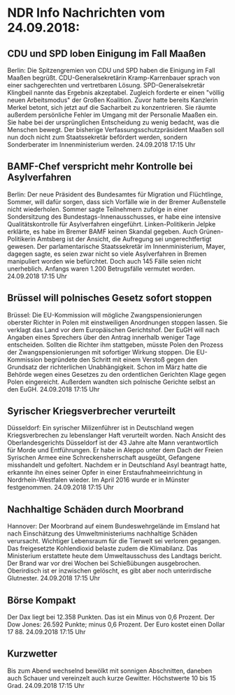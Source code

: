 # NDR Info Nachrichten vom 24.09.2018:


## CDU und SPD loben Einigung im Fall Maaßen
Berlin:	Die Spitzengremien von CDU und SPD haben die Einigung im Fall Maaßen begrüßt. CDU-Generalsekretärin Kramp-Karrenbauer sprach von einer sachgerechten und vertretbaren Lösung. SPD-Generalsekretär Klingbeil nannte das Ergebnis akzeptabel. Zugleich forderte er einen "völlig neuen Arbeitsmodus" der Großen Koalition. Zuvor hatte bereits Kanzlerin Merkel betont, sich jetzt auf die Sacharbeit zu konzentrieren. Sie räumte außerdem persönliche Fehler im Umgang mit der Personalie Maaßen ein. Sie habe bei der ursprünglichen Entscheidung zu wenig bedacht, was die Menschen bewegt. Der bisherige Verfassungsschutzpräsident Maaßen soll nun doch nicht zum Staatssekretär befördert werden, sondern Sonderberater im Innenministerium werden. 24.09.2018 17:15 Uhr 

## BAMF-Chef verspricht mehr Kontrolle bei Asylverfahren
Berlin: Der neue Präsident des Bundesamtes für Migration und Flüchtlinge, Sommer, will dafür sorgen, dass sich Vorfälle wie in der Bremer Außenstelle nicht wiederholen. Sommer sagte Teilnehmern zufolge in einer Sondersitzung des Bundestags-Innenausschusses, er habe eine intensive Qualitätskontrolle für Asylverfahren eingeführt. Linken-Politikerin Jelpke erklärte, es habe im Bremer BAMF keinen Skandal gegeben. Auch Grünen-Politikerin Amtsberg ist der Ansicht, die Aufregung sei ungerechtfertigt gewesen. Der parlamentarische Staatssekretär im Innenministerium, Mayer, dagegen sagte, es seien zwar nicht so viele Asylverfahren in Bremen manipuliert worden wie befürchtet. Doch auch 145 Fälle seien nicht unerheblich. Anfangs waren 1.200 Betrugsfälle vermutet worden. 24.09.2018 17:15 Uhr 

## Brüssel will polnisches Gesetz sofort stoppen
Brüssel: Die EU-Kommission will mögliche Zwangspensionierungen oberster Richter in Polen mit einstweiligen Anordnungen stoppen lassen. Sie verklagt das Land vor dem Europäischen Gerichtshof. Der EuGH will nach Angaben eines Sprechers über den Antrag innerhalb weniger Tage entscheiden. Sollten die Richter ihm stattgeben, müsste Polen den Prozess der Zwangspensionierungen mit sofortiger Wirkung stoppen. Die EU-Kommission begründete den Schritt mit einem Verstoß gegen den Grundsatz der richterlichen Unabhängigkeit. Schon im März hatte die Behörde wegen eines Gesetzes zu den ordentlichen Gerichten Klage gegen Polen eingereicht. Außerdem wandten sich polnische Gerichte selbst an den EuGH. 24.09.2018 17:15 Uhr 

## Syrischer Kriegsverbrecher verurteilt
Düsseldorf: Ein syrischer Milizenführer ist in Deutschland wegen Kriegsverbrechen zu lebenslanger Haft verurteilt worden. Nach Ansicht des Oberlandesgerichts Düsseldorf ist der 43 Jahre alte Mann verantwortlich für Morde und Entführungen. Er habe in Aleppo unter dem Dach der Freien Syrischen Armee eine Schreckensherrschaft ausgeübt, Gefangene misshandelt und gefoltert. Nachdem er in Deutschland Asyl beantragt hatte, erkannte ihn eines seiner Opfer in einer Erstaufnahmeeinrichtung in Nordrhein-Westfalen wieder. Im April 2016 wurde er in Münster festgenommen. 24.09.2018 17:15 Uhr 

## Nachhaltige Schäden durch Moorbrand
Hannover: Der Moorbrand auf einem Bundeswehrgelände im Emsland hat nach Einschätzung des Umweltministeriums nachhaltige Schäden verursacht. Wichtiger Lebensraum für die Tierwelt sei verloren gegangen. Das freigesetzte Kohlendioxid belaste zudem die Klimabilanz. Das Ministerium erstattete heute dem Umweltausschuss des Landtags bericht. Der Brand war vor drei Wochen bei Schießübungen ausgebrochen. Oberirdisch ist er inzwischen gelöscht, es gibt aber noch unterirdische Glutnester. 24.09.2018 17:15 Uhr 

## Börse Kompakt
Der Dax liegt bei 12.358 Punkten. Das ist ein Minus von 0,6 Prozent. Der Dow Jones: 26.592 Punkte; minus 0,6 Prozent. Der Euro kostet einen Dollar 17 88. 24.09.2018 17:15 Uhr 

## Kurzwetter
Bis zum Abend wechselnd bewölkt mit sonnigen Abschnitten, daneben auch Schauer und vereinzelt auch kurze Gewitter. Höchstwerte 10 bis 15 Grad. 24.09.2018 17:15 Uhr 
